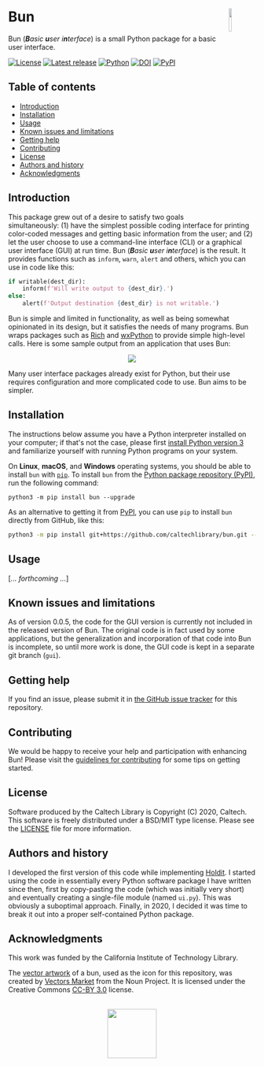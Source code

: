 Bun<img width="11%" align="right" src="https://github.com/caltechlibrary/bun/raw/main/.graphics/bun-icon.png">
===========================================================================

Bun (_**B**asic **u**ser i**n**terface_) is a small Python package for a basic user interface.

[![License](https://img.shields.io/badge/License-BSD%203--Clause-blue.svg?style=flat-square)](https://choosealicense.com/licenses/bsd-3-clause)
[![Latest release](https://img.shields.io/github/v/release/caltechlibrary/bun.svg?style=flat-square&color=b44e88)](https://github.com/caltechlibrary/bun/releases)
[![Python](https://img.shields.io/badge/Python-3.6+-brightgreen.svg?style=flat-square)](http://shields.io)
[![DOI](https://img.shields.io/badge/dynamic/json.svg?label=DOI&style=flat-square&color=lightgray&query=$.metadata.doi&uri=https://data.caltech.edu/api/record/2051)](https://data.caltech.edu/records/2051)
[![PyPI](https://img.shields.io/pypi/v/bun.svg?style=flat-square&color=orange)](https://pypi.org/project/bun/)

Table of contents
-----------------

* [Introduction](#introduction)
* [Installation](#installation)
* [Usage](#usage)
* [Known issues and limitations](#known-issues-and-limitations)
* [Getting help](#getting-help)
* [Contributing](#contributing)
* [License](#license)
* [Authors and history](#authors-and-history)
* [Acknowledgments](#authors-and-acknowledgments)


Introduction
------------

This package grew out of a desire to satisfy two goals simultaneously: (1) have the simplest possible coding interface for printing color-coded messages and getting basic information from the user; and (2) let the user choose to use a command-line interface (CLI) or a graphical user interface (GUI) at run time.  Bun (_**B**asic **u**ser i**n**terface_) is the result.  It provides functions such as `inform`, `warn`, `alert` and others, which you can use in code like this:

```python
if writable(dest_dir):
    inform(f'Will write output to {dest_dir}.')
else:
    alert(f'Output destination {dest_dir} is not writable.')
```

Bun is simple and limited in functionality, as well as being somewhat opinionated in its design, but it satisfies the needs of many programs.  Bun wraps packages such as [Rich](https://rich.readthedocs.io/en/latest/) and [wxPython](https://wxpython.org) to provide simple high-level calls.  Here is some sample output from an application that uses Bun:

<p align="center">
<img src="https://github.com/caltechlibrary/bun/raw/main/.graphics/cli-output-example.png">
</p>

Many user interface packages already exist for Python, but their use requires configuration and more complicated code to use.  Bun aims to be simpler. 


Installation
------------

The instructions below assume you have a Python interpreter installed on your computer; if that's not the case, please first [install Python version 3](INSTALL-Python3.md) and familiarize yourself with running Python programs on your system.

On **Linux**, **macOS**, and **Windows** operating systems, you should be able to install `bun` with [`pip`](https://pip.pypa.io/en/stable/installing/).  To install `bun` from the [Python package repository (PyPI)](https://pypi.org), run the following command:
```
python3 -m pip install bun --upgrade
```

As an alternative to getting it from [PyPI](https://pypi.org), you can use `pip` to install `bun` directly from GitHub, like this:
```sh
python3 -m pip install git+https://github.com/caltechlibrary/bun.git --upgrade
```
 

Usage
-----

[_... forthcoming ..._]


Known issues and limitations
----------------------------

As of version 0.0.5, the code for the GUI version is currently not included in the released version of Bun.  The original code is in fact used by some applications, but the generalization and incorporation of that code into Bun is incomplete, so until more work is done, the GUI code is kept in a separate git branch (`gui`).


Getting help
------------

If you find an issue, please submit it in [the GitHub issue tracker](https://github.com/caltechlibrary/bun/issues) for this repository.


Contributing
------------

We would be happy to receive your help and participation with enhancing Bun!  Please visit the [guidelines for contributing](CONTRIBUTING.md) for some tips on getting started.


License
-------

Software produced by the Caltech Library is Copyright (C) 2020, Caltech.  This software is freely distributed under a BSD/MIT type license.  Please see the [LICENSE](LICENSE) file for more information.


Authors and history
---------------------------

I developed the first version of this code while implementing [Holdit](https://github.com/caltechlibrary/holdit).  I started using the code in essentially every Python software package I have written since then, first by copy-pasting the code (which was initially very short) and eventually creating a single-file module (named `ui.py`).  This was obviously a suboptimal approach.  Finally, in 2020, I decided it was time to break it out into a proper self-contained Python package.


Acknowledgments
---------------

This work was funded by the California Institute of Technology Library.

The [vector artwork](https://thenounproject.com/term/bun/1979298/) of a bun, used as the icon for this repository, was created by [Vectors Market](https://thenounproject.com/vectorsmarket/) from the Noun Project.  It is licensed under the Creative Commons [CC-BY 3.0](https://creativecommons.org/licenses/by/3.0/) license.

<div align="center">
  <br>
  <a href="https://www.caltech.edu">
    <img width="100" height="100" src="https://raw.githubusercontent.com/caltechlibrary/bun/main/.graphics/caltech-round.png">
  </a>
</div>
